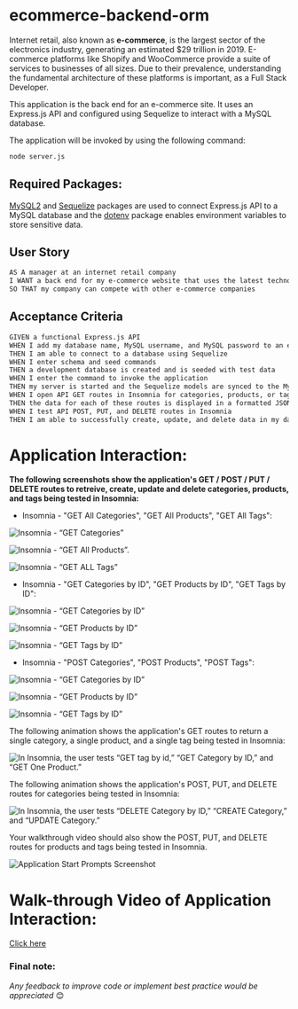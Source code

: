 # ecommerce-backend-orm

Internet retail, also known as **e-commerce**, is the largest sector of the electronics industry, generating an estimated \$29 trillion in 2019. E-commerce platforms like Shopify and WooCommerce provide a suite of services to businesses of all sizes. Due to their prevalence, understanding the fundamental architecture of these platforms is important, as a Full Stack Developer.

This application is the back end for an e-commerce site. It uses an Express.js API and configured using Sequelize to interact with a MySQL database.

The application will be invoked by using the following command:

```md
node server.js
```

## Required Packages:

[MySQL2](https://www.npmjs.com/package/mysql2) and [Sequelize](https://www.npmjs.com/package/sequelize) packages are used to connect Express.js API to a MySQL database and the [dotenv](https://www.npmjs.com/package/dotenv) package enables environment variables to store sensitive data.

## User Story

```md
AS A manager at an internet retail company
I WANT a back end for my e-commerce website that uses the latest technologies
SO THAT my company can compete with other e-commerce companies
```

## Acceptance Criteria

```md
GIVEN a functional Express.js API
WHEN I add my database name, MySQL username, and MySQL password to an environment variable file
THEN I am able to connect to a database using Sequelize
WHEN I enter schema and seed commands
THEN a development database is created and is seeded with test data
WHEN I enter the command to invoke the application
THEN my server is started and the Sequelize models are synced to the MySQL database
WHEN I open API GET routes in Insomnia for categories, products, or tags
THEN the data for each of these routes is displayed in a formatted JSON
WHEN I test API POST, PUT, and DELETE routes in Insomnia
THEN I am able to successfully create, update, and delete data in my database
```

# Application Interaction:

**The following screenshots show the application's GET / POST / PUT / DELETE routes to retreive, create, update and delete categories, products, and tags being tested in Insomnia:**

- Insomnia - "GET All Categories", "GET All Products", "GET All Tags":

![Insomnia - “GET Categories”](./assets/images/get-categories.png)

![Insomnia - “GET All Products”.](./assets/images/get-products.png)

![Insomnia - “GET ALL Tags”](./assets/images/get-tag.png)

- Insomnia - "GET Categories by ID", "GET Products by ID", "GET Tags by ID":

![Insomnia - “GET Categories by ID”](./assets/images/get-id-categories.png)

![Insomnia - “GET Products by ID”](./assets/images/get-id-products.png)

![Insomnia - “GET Tags by ID”](./assets/images/get-id-tag.png)

- Insomnia - "POST Categories", "POST Products", "POST Tags":

![Insomnia - “GET Categories by ID”](./assets/images/get-id-categories.png)

![Insomnia - “GET Products by ID”](./assets/images/get-id-products.png)

![Insomnia - “GET Tags by ID”](./assets/images/get-id-tag.png)

The following animation shows the application's GET routes to return a single category, a single product, and a single tag being tested in Insomnia:

![In Insomnia, the user tests “GET tag by id,” “GET Category by ID,” and “GET One Product.”](./Assets/13-orm-homework-demo-02.gif)

The following animation shows the application's POST, PUT, and DELETE routes for categories being tested in Insomnia:

![In Insomnia, the user tests “DELETE Category by ID,” “CREATE Category,” and “UPDATE Category.”](./Assets/13-orm-homework-demo-03.gif)

Your walkthrough video should also show the POST, PUT, and DELETE routes for products and tags being tested in Insomnia.

![Application Start Prompts Screenshot](/assets/images/start.png)

# Walk-through Video of Application Interaction:

[Click here](https://www.youtube.com/watch?v=mRa0fiJhexw&ab_channel=PriscillaLuong)

### Final note:

_Any feedback to improve code or implement best practice would be appreciated_ 😊
